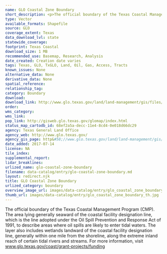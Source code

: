 ```yaml
---
name: GLO Coastal Zone Boundary
short_description: <p>The official boundary of the Texas Coastal Management Program (CMP).</p>
type: Vector
available_formats: Shapefile
source: GLO
coverage_extent: Texas
data_download_lvl: state
statewide_coverage: 
footprint: Texas Coastal
download_size: 1 MB
recommended_use: Basemap, Research, Analysis
date_created: Creation date varies
tags: Texas, GLO, TxGLO, Land, Oil, Gas, Access, Tracts
known_issues: None
alternative_data: None
derivative_data: None
spatial_reference: 
relationship_tag: 
category: Boundary
download: 
download_link: http://www.glo.texas.gov/land/land-management/gis/files/CoastalZoneBoundary.zip
order: 
wms_category: 
wms_link: 
pop_link: http://gisweb.glo.texas.gov/glomap/index.html
status_map_cartodb_id: 68ef2a5a-decc-11e4-8cd4-0e018d66dc29
agency: Texas General Land Office
agency_web: http://www.glo.texas.gov/
agency_gis_page: http&#58;//www.glo.texas.gov/land/land-management/gis/
date_added: 2017-07-14
license: NA
tile_index: 
supplemental_report: 
lidar_breaklines: 
urlized_name: glo-coastal-zone-boundary
filename: data-catalog/entry/glo-coastal-zone-boundary.md
layout: redirect.njk
title: GLO Coastal Zone Boundary
urlized_category: boundary
overview_image_url: images/data-catalog/entry/glo_coastal_zone_boundary_overview.jpg
thumb_url: images/data-catalog/entry/glo_coastal_zone_boundary_th.jpg
---
```


The official boundary of the Texas Coastal Management Program (CMP). The area lying generally seaward of the coastal facility designation line, which is the line adopted under the Oil Spill Prevention and Response Act of 1991, to describe areas where oil spills are likely to enter tidal waters. The layer also includes wetlands landward of the coastal facility designation line, generally within one mile from the shoreline, along the extreme inland reach of certain tidal rivers and streams. For more information, visit www.glo.texas.gov/coast/grant-projects/funding



